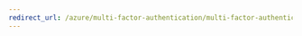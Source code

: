 ```yaml
---
redirect_url: /azure/multi-factor-authentication/multi-factor-authentication-microsoft-authenticator
---
```

